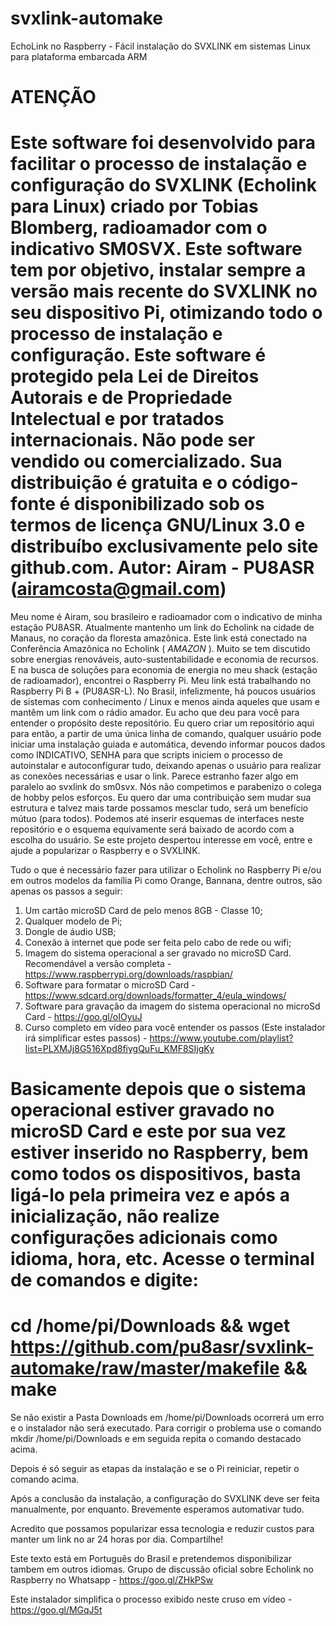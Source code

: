 # svxlink-automake

EchoLink no Raspberry - Fácil instalação do SVXLINK em sistemas Linux para plataforma embarcada ARM

ATENÇÃO
==============================================================================================================
Este software foi desenvolvido para facilitar o processo de instalação e configuração do SVXLINK (Echolink para Linux) criado por Tobias Blomberg, radioamador com o indicativo SM0SVX.
Este software tem por objetivo, instalar sempre a versão mais recente do SVXLINK no seu dispositivo Pi, otimizando todo o processo de instalação e configuração.
Este software é protegido pela Lei de Direitos Autorais e de Propriedade Intelectual e por tratados internacionais.
Não pode ser vendido ou comercializado. Sua distribuição é gratuita e o código-fonte é disponibilizado sob os termos de licença GNU/Linux 3.0 e distribuíbo exclusivamente pelo site github.com.
Autor: Airam - PU8ASR (airamcosta@gmail.com)
==============================================================================================================

Meu nome é Airam, sou brasileiro e radioamador com o indicativo de minha estação PU8ASR.
Atualmente mantenho um link do Echolink na cidade de Manaus, no coração da floresta amazônica.
Este link está conectado na Conferência Amazônica no Echolink ( *AMAZON* ).
Muito se tem discutido sobre energias renováveis, auto-sustentabilidade e economia de recursos.
E na busca de soluções para economia de energia no meu shack (estação de radioamador), encontrei o Raspberry Pi.
Meu link está trabalhando no Raspberry Pi B + (PU8ASR-L).
No Brasil, infelizmente, há poucos usuários de sistemas com conhecimento / Linux e menos ainda aqueles que usam e mantêm um link com o rádio amador.
Eu acho que deu para você para entender o propósito deste repositório.
Eu quero criar um repositório aqui para então, a partir de uma única linha de comando, qualquer usuário pode iniciar uma instalação guiada e automática, devendo informar poucos dados como INDICATIVO, SENHA para que scripts iniciem o processo de autoinstalar e autoconfigurar tudo, deixando apenas o usuário para realizar as conexões necessárias e usar o link.
Parece estranho fazer algo em paralelo ao svxlink do sm0svx. Nós não competimos e parabenizo o colega de hobby pelos esforços. Eu quero dar uma contribuição sem mudar sua estrutura e talvez mais tarde possamos mesclar tudo, será um benefício mútuo (para todos).
Podemos até inserir esquemas de interfaces neste repositório e o esquema equivamente será baixado de acordo com a escolha do usuário.
Se este projeto despertou interesse em você, entre e ajude a popularizar o Raspberry e o SVXLINK.

Tudo o que é necessário fazer para utilizar o Echolink no Raspberry Pi e/ou em outros modelos da família Pi como Orange, Bannana, dentre outros, são apenas os passos a seguir:
1) Um cartão microSD Card de pelo menos 8GB - Classe 10;
2) Qualquer modelo de Pi;
3) Dongle de áudio USB;
4) Conexão à internet que pode ser feita pelo cabo de rede ou wifi;
5) Imagem do sistema operacional a ser gravado no microSD Card. Recomendável a versão completa - https://www.raspberrypi.org/downloads/raspbian/
6) Software para formatar o microSD Card - https://www.sdcard.org/downloads/formatter_4/eula_windows/
7) Software para gravação da imagem do sistema operacional no microSd Card - https://goo.gl/oIOyuJ
8) Curso completo em vídeo para você entender os passos (Este instalador irá simplificar estes passos) - https://www.youtube.com/playlist?list=PLXMJj8G516Xpd8fiygQuFu_KMF8SIjgKy

Basicamente depois que o sistema operacional estiver gravado no microSD Card e este por sua vez estiver inserido no Raspberry, bem como todos os dispositivos, basta ligá-lo pela primeira vez e após a inicialização, não realize configurações adicionais como idioma, hora, etc.
Acesse o terminal de comandos e digite:
==============================================================================================================
cd /home/pi/Downloads && wget https://github.com/pu8asr/svxlink-automake/raw/master/makefile && make
==============================================================================================================

Se não existir a Pasta Downloads em /home/pi/Downloads ocorrerá um erro e o instalador não será executado. Para corrigir o problema use o comando mkdir /home/pi/Downloads e em seguida repita o comando destacado acima.

Depois é só seguir as etapas da instalação e se o Pi reiniciar, repetir o comando acima.

Após a conclusão da instalação, a configuração do SVXLINK deve ser feita manualmente, por enquanto. Brevemente esperamos automativar tudo.

Acredito que possamos popularizar essa tecnologia e reduzir custos para manter um link no ar 24 horas por dia.
Compartilhe!

Este texto está em Português do Brasil e pretendemos disponibilizar tambem em outros idiomas.
Grupo de discussão oficial sobre Echolink no Raspberry no Whatsapp - https://goo.gl/ZHkPSw

Este instalador simplifica o processo exibido neste cruso em vídeo - https://goo.gl/MGqJ5t
